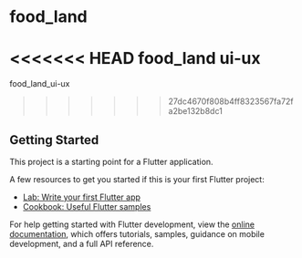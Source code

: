 # food_land

<<<<<<< HEAD
food_land ui-ux
=======
food_land_ui-ux
>>>>>>> 27dc4670f808b4ff8323567fa72fa2be132b8dc1

## Getting Started

This project is a starting point for a Flutter application.

A few resources to get you started if this is your first Flutter project:

- [Lab: Write your first Flutter app](https://docs.flutter.dev/get-started/codelab)
- [Cookbook: Useful Flutter samples](https://docs.flutter.dev/cookbook)

For help getting started with Flutter development, view the
[online documentation](https://docs.flutter.dev/), which offers tutorials,
samples, guidance on mobile development, and a full API reference.
